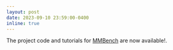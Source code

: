 ```yaml
---
layout: post
date: 2023-09-10 23:59:00-0400
inline: true
---
```


The project code and tutorials for <a href="https://github.com/xfhelen/MMBench">MMBench</a> are now available!.
